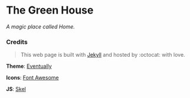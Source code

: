 # **The Green House**

_A magic place called Home._

### **Credits**

> This web page is built with [Jekyll](https://jekyllrb.com) and hosted by :octocat: with love.

**Theme**:
[Eventually](https://html5up.net/eventually)

**Icons**:
[Font Awesome](https://fortawesome.github.com/Font-Awesome)

**JS**:
[Skel](https://skel.io)
